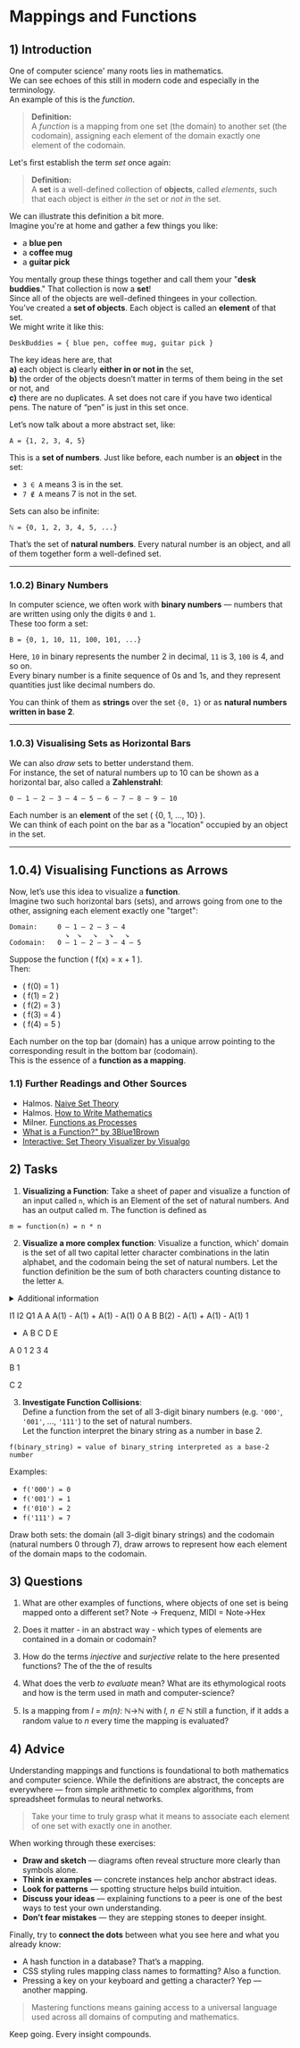 <!---
{
  "depends_on": [],
  "author": "Stephan Bökelmann",
  "first_used": "2025-03-27",
  "keywords": ["mathematics", "mapping", "function"]
}
--->

# Mappings and Functions

## 1) Introduction
One of computer science' many roots lies in mathematics.  
We can see echoes of this still in modern code and especially in the terminology.  
An example of this is the _function_. 

> **Definition:**  
> A *function* is a mapping from one set (the domain) to another set (the codomain), assigning each element of the domain exactly one element of the codomain.

Let's first establish the term _set_ once again:

> **Definition:**  
> A **set** is a well-defined collection of **objects**, called *elements*, such that each object is either *in* the set or *not in* the set.

We can illustrate this definition a bit more.  
Imagine you're at home and gather a few things you like:
- a **blue pen**
- a **coffee mug**
- a **guitar pick**

You mentally group these things together and call them your "**desk buddies**." That collection is now a **set**!  
Since all of the objects are well-defined thingees in your collection.  
You’ve created a **set of objects**. Each object is called an **element** of that set.  
We might write it like this:

```
DeskBuddies = { blue pen, coffee mug, guitar pick }
```

The key ideas here are, that  
**a)** each object is clearly **either in or not in** the set,  
**b)** the order of the objects doesn’t matter in terms of them being in the set or not, and  
**c)** there are no duplicates. A set does not care if you have two identical pens. The nature of “pen” is just in this set once.

Let’s now talk about a more abstract set, like:

```
A = {1, 2, 3, 4, 5}
```

This is a **set of numbers**. Just like before, each number is an **object** in the set:
- `3 ∈ A` means 3 is in the set.
- `7 ∉ A` means 7 is not in the set.

Sets can also be infinite:

```
ℕ = {0, 1, 2, 3, 4, 5, ...}
```

That’s the set of **natural numbers**. Every natural number is an object, and all of them together form a well-defined set.

---

### 1.0.2) Binary Numbers

In computer science, we often work with **binary numbers** — numbers that are written using only the digits `0` and `1`.  
These too form a set:

```
B = {0, 1, 10, 11, 100, 101, ...}
```

Here, `10` in binary represents the number 2 in decimal, `11` is 3, `100` is 4, and so on.  
Every binary number is a finite sequence of 0s and 1s, and they represent quantities just like decimal numbers do.

You can think of them as **strings** over the set `{0, 1}` or as **natural numbers written in base 2**.

---

###  1.0.3) Visualising Sets as Horizontal Bars

We can also *draw* sets to better understand them.  
For instance, the set of natural numbers up to 10 can be shown as a horizontal bar, also called a **Zahlenstrahl**:

```
0 — 1 — 2 — 3 — 4 — 5 — 6 — 7 — 8 — 9 — 10
```

Each number is an **element** of the set \( \{0, 1, ..., 10\} \).  
We can think of each point on the bar as a "location" occupied by an object in the set.

---

## 1.0.4) Visualising Functions as Arrows

Now, let’s use this idea to visualize a **function**.  
Imagine two such horizontal bars (sets), and arrows going from one to the other, assigning each element exactly one "target":

```
Domain:     0 — 1 — 2 — 3 — 4
              ↘  ↘   ↘   ↘   ↘  
Codomain:   0 — 1 — 2 — 3 — 4 — 5
```

Suppose the function \( f(x) = x + 1 \).  
Then:
- \( f(0) = 1 \)
- \( f(1) = 2 \)
- \( f(2) = 3 \)
- \( f(3) = 4 \)
- \( f(4) = 5 \)

Each number on the top bar (domain) has a unique arrow pointing to the corresponding result in the bottom bar (codomain).  
This is the essence of a **function as a mapping**.


### 1.1) Further Readings and Other Sources

- Halmos. [Naive Set Theory](https://doi.org/10.1007/978-1-4612-4284-2)
- Halmos. [How to Write Mathematics](https://doi.org/10.2307/2317880)
- Milner. [Functions as Processes](https://doi.org/10.1007/3-540-54233-7_162)
- [What is a Function?" by 3Blue1Brown](https://www.youtube.com/watch?v=ne6p6MfLBxc)
- [Interactive: Set Theory Visualizer by Visualgo](https://visualgo.net/en/set)


## 2) Tasks
1. **Visualizing a Function**: Take a sheet of paper and visualize a function of an input called `n`, which is an Element of the set of natural numbers. And has an output called m. The function is defined as 

```
m = function(n) = n * n
```



2. **Visualize a more complex function**: Visualize a function, which' domain is the set of all two capital letter character combinations in the latin alphabet, and the codomain being the set of natural numbers. Let the function definition be the sum of both characters counting distance to the letter `A`. 

<details>
  <summary>Additional information</summary>
  Distance of `A` to `A` being 0;
  Distance of `B` to `A` being 1;
  Distance of `C` to `A` being 2;
  ...

  Start by writing out a mapping table if you get confused.
</details>

I1    I2                                  Q1 
A      A    A(1) - A(1) + A(1) - A(1)      0
A      B    B(2) - A(1) + A(1) - A(1)      1

+   A  B  C  D  E

A  0   1  2  3  4  

B  1

C  2




3. **Investigate Function Collisions**:  
Define a function from the set of all 3-digit binary numbers (e.g. `'000'`, `'001'`, ..., `'111'`) to the set of natural numbers.  
Let the function interpret the binary string as a number in base 2.

```
f(binary_string) = value of binary_string interpreted as a base-2 number
```

Examples:
- `f('000') = 0`
- `f('001') = 1`
- `f('010') = 2`
- `f('111') = 7`

Draw both sets: the domain (all 3-digit binary strings) and the codomain (natural numbers 0 through 7), draw arrows to represent how each element of the domain maps to the codomain.


## 3) Questions
1. What are other examples of functions, where objects of one set is being mapped onto a different set?
  Note -> Frequenz, MIDI = Note->Hex

2. Does it matter - in an abstract way - which types of elements are contained in a domain or codomain?
4. How do the terms *injective* and *surjective* relate to the here presented functions?
  The of the the of results

5. What does the verb *to evaluate* mean? What are its ethymological roots and how is the term used in math and computer-science?
6. Is a mapping from _l = m(n)_: ℕ→ℕ with _l, n ∈ ℕ_ still a function, if it adds a random value to _n_ every time the mapping is evaluated?


## 4) Advice
Understanding mappings and functions is foundational to both mathematics and computer science. While the definitions are abstract, the concepts are everywhere — from simple arithmetic to complex algorithms, from spreadsheet formulas to neural networks.

> Take your time to truly grasp what it means to associate each element of one set with exactly one in another.

When working through these exercises:
- **Draw and sketch** — diagrams often reveal structure more clearly than symbols alone.
- **Think in examples** — concrete instances help anchor abstract ideas.
- **Look for patterns** — spotting structure helps build intuition.
- **Discuss your ideas** — explaining functions to a peer is one of the best ways to test your own understanding.
- **Don’t fear mistakes** — they are stepping stones to deeper insight.

Finally, try to **connect the dots** between what you see here and what you already know:
- A hash function in a database? That’s a mapping.
- CSS styling rules mapping class names to formatting? Also a function.
- Pressing a key on your keyboard and getting a character? Yep — another mapping.

> Mastering functions means gaining access to a universal language used across all domains of computing and mathematics.

Keep going. Every insight compounds.

